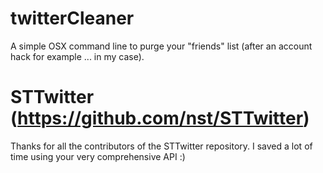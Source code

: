 twitterCleaner
==============

A simple OSX command line to purge your "friends" list (after an account hack for example ... in my case).

STTwitter (https://github.com/nst/STTwitter)
==============
Thanks for all the contributors of the STTwitter repository.
I saved a lot of time using your very comprehensive API :)
